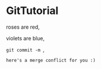 # GitTutorial

roses are red,

violets are blue,

`git commit -m `, 

`here's a merge conflict for you :)`